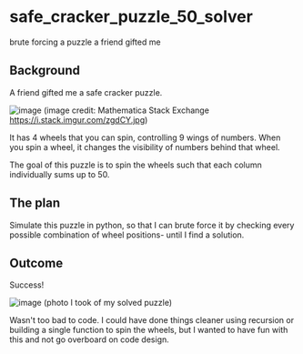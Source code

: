 # safe_cracker_puzzle_50_solver
brute forcing a puzzle a friend gifted me

## Background
A friend gifted me a safe cracker puzzle.

![image](https://user-images.githubusercontent.com/15304023/213350864-8a8a0c39-99c2-4612-b914-51bc3fbd5be7.png)
(image credit: Mathematica Stack Exchange https://i.stack.imgur.com/zgdCY.jpg)

It has 4 wheels that you can spin, controlling 9 wings of numbers. When you spin a wheel, it changes the visibility of numbers behind that wheel.

The goal of this puzzle is to spin the wheels such that each column individually sums up to 50.

## The plan
Simulate this puzzle in python, so that I can brute force it by checking every possible combination of wheel positions- until I find a solution.

## Outcome
Success!

![image](https://user-images.githubusercontent.com/15304023/213351569-e9feb5f9-95af-4b9d-8f15-0f0c721c78ff.png)
(photo I took of my solved puzzle)

Wasn't too bad to code. I could have done things cleaner using recursion or building a single function to spin the wheels, but I wanted to have fun with this and not go overboard on code design.

